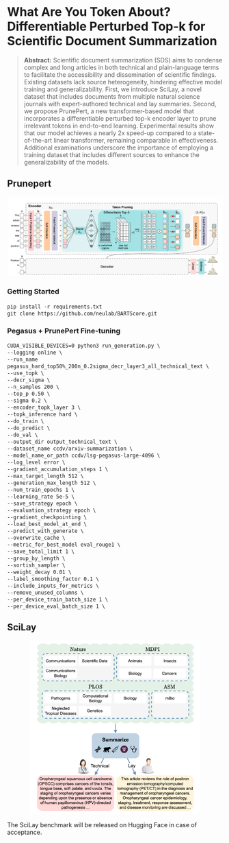 # What Are You Token About? Differentiable Perturbed Top-k for Scientific Document Summarization

> **Abstract:** Scientific document summarization (SDS) aims to condense complex and long articles in both technical and plain-language terms to facilitate the accessibility and dissemination of scientific findings. Existing datasets lack source heterogeneity, hindering effective model training and generalizability. First, we introduce SciLay, a novel dataset that includes documents from multiple natural science journals with expert-authored technical and lay summaries. Second, we propose PrunePert, a new transformer-based model that incorporates a differentiable perturbed top-k encoder layer to prune irrelevant tokens in end-to-end learning. Experimental results show that our model achieves a nearly 2x speed-up compared to a state-of-the-art linear transformer, remaining comparable in effectiveness. Additional examinations underscore the importance of employing a training dataset that includes different sources to enhance the generalizability of the models.


## Prunepert

<p align="center">
  <img src="images/prunepert.png">
</p>


### Getting Started
```
pip install -r requirements.txt
git clone https://github.com/neulab/BARTScore.git
```

### Pegasus + PrunePert Fine-tuning
```
CUDA_VISIBLE_DEVICES=0 python3 run_generation.py \
--logging online \
--run_name pegasus_hard_top50%_200n_0.2sigma_decr_layer3_all_technical_text \
--use_topk \
--decr_sigma \
--n_samples 200 \
--top_p 0.50 \
--sigma 0.2 \
--encoder_topk_layer 3 \
--topk_inference hard \
--do_train \
--do_predict \
--do_val \
--output_dir output_technical_text \
--dataset_name ccdv/arxiv-summarization \
--model_name_or_path ccdv/lsg-pegasus-large-4096 \
--log_level error \
--gradient_accumulation_steps 1 \
--max_target_length 512 \
--generation_max_length 512 \
--num_train_epochs 1 \
--learning_rate 5e-5 \
--save_strategy epoch \
--evaluation_strategy epoch \
--gradient_checkpointing \
--load_best_model_at_end \
--predict_with_generate \
--overwrite_cache \
--metric_for_best_model eval_rouge1 \
--save_total_limit 1 \
--group_by_length \
--sortish_sampler \
--weight_decay 0.01 \
--label_smoothing_factor 0.1 \
--include_inputs_for_metrics \
--remove_unused_columns \
--per_device_train_batch_size 1 \
--per_device_eval_batch_size 1 \
```

## SciLay

<p align="center">
  <img src="images/scilay.png" width=400>
</p>

The SciLay benchmark will be released on Hugging Face in case of acceptance.